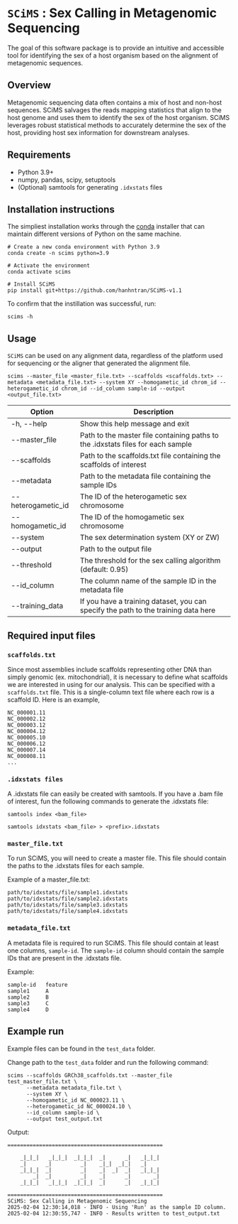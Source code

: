 # `SCiMS` : Sex Calling in Metagenomic Sequencing
The goal of this software package is to provide an intuitive and accessible tool for identifying the sex of a host organism based on the alignment of metagenomic sequences.  

## Overview

Metagenomic sequencing data often contains a mix of host and non-host sequences. SCiMS salvages the reads mapping statistics that align to the host genome and uses them to identify the sex of the host organism. SCiMS leverages robust statistical methods to accurately determine the sex of the host, providing host sex information for downstream analyses.

## Requirements

- Python 3.9+
- numpy, pandas, scipy, setuptools
- (Optional) samtools for generating `.idxstats` files 

## Installation instructions

The simpliest installation works through the [conda](https://docs.conda.io/en/latest/miniconda.html) installer that can maintain different versions of Python on the same machine. 

```
# Create a new conda environment with Python 3.9
conda create -n scims python=3.9

# Activate the environment
conda activate scims

# Install SCiMS
pip install git+https://github.com/hanhntran/SCiMS-v1.1
```

To confirm that the instillation was successful, run:
```
scims -h
```

## Usage
`SCiMS` can be used on any alignment data, regardless of the platform used for sequencing or the aligner that generated the alignment file. 

```
scims --master_file <master_file.txt> --scaffolds <scaffolds.txt> --metadata <metadata_file.txt> --system XY --homogametic_id chrom_id --heterogametic_id chrom_id --id_column sample-id --output <output_file.txt>
```
| Option             | Description                                                                          |
|--------------------|----------------------------------------------------------------------------------|
| -h, --help         | Show this help message and exit                                                      |
| --master_file      | Path to the master file containing paths to the .idxstats files for each sample         |
| --scaffolds        | Path to the scaffolds.txt file containing the scaffolds of interest                     |
| --metadata         | Path to the metadata file containing the sample IDs                                   |
| --heterogametic_id | The ID of the heterogametic sex chromosome                                             |
| --homogametic_id   | The ID of the homogametic sex chromosome                                               |
| --system           | The sex determination system (XY or ZW)                                                |
| --output           | Path to the output file                                                                |
| --threshold        | The threshold for the sex calling algorithm (default: 0.95)                             |
| --id_column        | The column name of the sample ID in the metadata file                                  |
| --training_data    | If you have a training dataset, you can specify the path to the training data here        |

## Required input files

### `scaffolds.txt`
Since most assemblies include scaffolds representing other DNA than simply genomic (ex. mitochondrial), it is necessary to define what scaffolds we are interested in using for our analysis. This can be specified with a ```scaffolds.txt``` file. This is a single-column text file where each row is a scaffold ID. Here is an example, 
```
NC_000001.11
NC_000002.12
NC_000003.12
NC_000004.12
NC_000005.10
NC_000006.12
NC_000007.14
NC_000008.11
...
``` 

### `.idxstats files`
A .idxstats file can easily be created with samtools. If you have a .bam file of interest, fun the following commands to generate the .idxstats file:

```shell
samtools index <bam_file>
```

```shell
samtools idxstats <bam_file> > <prefix>.idxstats
```
### `master_file.txt`
To run SCiMS, you will need to create a master file. This file should contain the paths to the .idxstats files for each sample. 

Example of a master_file.txt:
```
path/to/idxstats/file/sample1.idxstats
path/to/idxstats/file/sample2.idxstats
path/to/idxstats/file/sample3.idxstats
path/to/idxstats/file/sample4.idxstats
```

### `metadata_file.txt`
A metadata file is required to run SCiMS. This file should contain at least one columns, `sample-id`. The `sample-id` column should contain the sample IDs that are present in the .idxstats file. 

Example:
```
sample-id	feature
sample1		A
sample2		B
sample3		C
sample4		D

```

## Example run
Example files can be found in the ```test_data``` folder.

Change path to the ```test_data``` folder and run the following command:
```
scims --scaffolds GRCh38_scaffolds.txt --master_file test_master_file.txt \
      --metadata metadata_file.txt \
      --system XY \
      --homogametic_id NC_000023.11 \
      --heterogametic_id NC_000024.10 \
      --id_column sample-id \
      --output test_output.txt
```

Output:
```
=================================================

    _|_|_|   _|_|_|  _|_|_|  _|      _|   _|_|_|  
    _|      _|         _|    _|_|  _|_|   _|        
    _|_|_|  _|         _|    _|  _|  _|   _|_|_|    
        _|  _|         _|    _|      _|       _|  
    _|_|_|   _|_|_|  _|_|_|  _|      _|   _|_|_|    
    
=================================================
SCiMS: Sex Calling in Metagenomic Sequencing
2025-02-04 12:30:14,018 - INFO - Using 'Run' as the sample ID column.
2025-02-04 12:30:55,747 - INFO - Results written to test_output.txt
```


